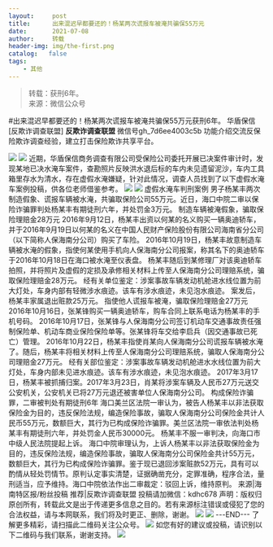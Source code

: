 ```yaml
---
layout:     post
title:      出来混迟早都要还的！杨某两次谎报车被淹共骗保55万元
date:       2021-07-08
author:     转载
header-img: img/the-first.png
catalog:   false
tags:
    - 其他
---
```


<blockquote><p>转载：获刑6年。<br>
来源：微信公众号</p></blockquote>

#出来混迟早都要还的！杨某两次谎报车被淹共骗保55万元获刑6年。
华盾保信[反欺诈调查联盟]
**反欺诈调查联盟**
微信号gh_7d6ee4003c5b
功能介绍交流反保险欺诈调查经验，建立打击保险欺诈共享平台。

![]({{site.baseurl}}/postimg/L6usUGPiatBRfP2XicicWxfYibTzslf0xAiaibGoFNSBs79vibIPMz3zFQCQEJy0dibYtXxvgvWgkJys83Yh2FVXibAdQVA.jpeg)
![]({{site.baseurl}}/postimg/L6usUGPiatBRfP2XicicWxfYibTzslf0xAiaib5PIzDlvoMXXFNnibPrQ0jwW1NHQRxoG7znBibGC87qyKibaZ3NMPqj6Zg.jpeg)
近期，华盾保信商务调查有限公司受保险公司委托开展已决案件审计时，发现某地已决水淹车案件，查勘照片反映洪水退后标的车内未见遗留泥沙，车内工具箱里存水为清水，存在虚假水淹嫌疑，针对此情况，调查人员找到了以下虚假水淹车案例投稿，供各位老师借鉴参考。
![]({{site.baseurl}}/postimg/L6usUGPiatBRfP2XicicWxfYibTzslf0xAiaib9OBsaa1kiaXDBSTNjwicKqNV2Hd0ibnzGm6zXicOU81ricnBvib9YuWWxcaw.jpeg)
![]({{site.baseurl}}/postimg/L6usUGPiatBRfP2XicicWxfYibTzslf0xAiaibnh4y5eg3nFJGuMk9q1bbqFzc9Xon2qKh0JcRxcRtxWovfydPSvpkNA.jpeg)
虚假水淹车判刑案例
男子杨某丰两次制造假象、谎报车辆被水淹，共骗取保险公司55万元。近日，海口中院二审以保险诈骗罪判处杨某丰有期徒刑六年，并处罚金3万元。
制造车辆被淹假象，骗取保险理赔金28万元
2016年9月12日，杨某丰出资以何某的名义购买一辆奥迪轿车，并于2016年9月19日以何某的名义在中国人民财产保险股份有限公司海南省分公司（以下简称人保海南分公司）购买了车险。
2016年10月19日，杨某丰故意制造车辆被水淹的假象，指使何某使用手机向人保海南分公司报案，称其名下的奥迪轿车于2016年10月18日在海口被水淹至仪表盘。
杨某丰随后到某修理厂对该奥迪轿车拍照，并将照片及虚假的定损及承修相关材料上传至人保海南分公司理赔系统，骗取保险理赔金28万元。
经有关单位鉴定：涉案事故车辆发动机舱进水线位置为前大灯处，车身内部有轻微涉水痕迹。该车有涉水痕迹，未见泡水痕迹。
案发后，杨某丰家属退出赃款25万元。
指使他人谎报车被淹，骗取保险理赔金27万元
2016年10月16日，张某锋购买一辆奥迪轿车，购车合同上联系电话为杨某丰的手机号码。
2016年10月17日，张某锋与人保海南分公司签订机动车交通事故责任强制保险单、机动车商业保险保险单等。张某锋将车交给李启兵（因交通事故已死亡）管理。
2016年10月22日，杨某丰指使肖某向人保海南分公司谎报车辆被水淹了。随后，杨某丰将相关材料上传至人保海南分公司理赔系统，骗取人保海南分公司理赔金27万元。
经有关部位鉴定：涉案事故车辆发动机舱进水水线位置为前大灯处，车身内部未见进水痕迹。该车有涉水痕迹，未见泡水痕迹。
2017年3月17日，杨某丰被抓捕归案。2017年3月23日，肖某将涉案车辆及人民币27万元送交公安机关，公安机关已将27万元退还被害单位人保海南分公司。
构成保险诈骗罪，二审被判处有期徒刑6年
海口美兰区法院一审认为，被告人杨某丰以非法获取保险金为目的，违反保险法规，编造保险事故，骗取人保海南分公司保险金共计人民币55万元，数额巨大，其行为已构成保险诈骗罪。美兰区法院一审依法判处杨某丰有期徒刑六年，并处罚金人民币30000元。
杨某丰不服一审判决，向海口市中级人民法院提起上诉。
海口中院审理认为，上诉人杨某丰以非法获取保险金为目的，违反保险法规，编造保险事故，骗取人保海南分公司保险金共计55万元，数额巨大，其行为已构成保险诈骗罪。鉴于现已退回涉案赃款52万元，具有可以酌情从轻处罚情节。原判认定事实清楚，证据确凿充分，定罪准确，程序合法，量刑适当，应予维持。海口中院依法作出二审裁定：驳回上诉，维持原判。
来源|海南特区报/粉丝投稿
推荐|反欺诈调查联盟
投稿请加微信：kdhc678
声明：版权归原创所有，转载此文是出于传递更多信息之目的。若有来源标注错误或侵犯了您的合法权益，请与本网联系，我们将及时更正、删除，谢谢。
![]({{site.baseurl}}/postimg/L6usUGPiatBSs5Yxdp5NU9dpdqWanE7Mq7XpTo0mwlia1gia9NNFGTRYKdpVvrK2KgpAPictg52F8U9sicXI1jQ1dzA.jpeg)
![]({{site.baseurl}}/postimg/L6usUGPiatBRHiaTnBLKdskSP3wYDcZtJf2f60h3UdpFM6GSwK7CCH2tbN5oylMEt626eF9adsGd1vhInpcsALqA.png)
\---END---
了解更多精彩，请扫描此二维码关注公众号。
![]({{site.baseurl}}/postimg/L6usUGPiatBSs5Yxdp5NU9dpdqWanE7MqCqBlT3XLvPJX3Gf5uyzzsibZ3VPBdLY8ianrrF0435iblVibnnsnhQtsrA.png)
如您有好的建议或投稿，请识别以下二维码与我们联系，谢谢支持。
![]({{site.baseurl}}/postimg/L6usUGPiatBQwdLyMGicT8wxqfiaCa6ZGVwvw532Y5ibzI310laL8joGkjZx1Ua78ibU6yfZQiagUmZCIvzrumMBoiaYg.jpeg)
